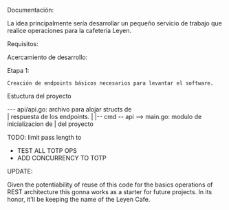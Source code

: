 Documentación:


La idea principalmente sería desarrollar un pequeño servicio de trabajo que realice operaciones para la cafetería Leyen. 

Requisitos:








Acercamiento de desarrollo:

Etapa 1: 

    Creación de endpoints básicos necesarios para levantar el software. 



Estuctura del proyecto 

--- api/api.go: archivo para alojar structs de      
|               respuesta de los endpoints. 
|
|-- cmd -- api --> main.go: modulo de inicializacion de
|                           del proyecto



TODO: limit pass length to 
- TEST ALL TOTP OPS
- ADD CONCURRENCY TO TOTP

UPDATE: 

Given the potentiability of reuse of this code for the basics operations of REST architecture this gonna works as a starter for future projects.
In its honor, it'll be keeping the name of the Leyen Cafe.
